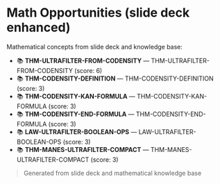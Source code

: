# Math Opportunities (slide deck enhanced)

Mathematical concepts from slide deck and knowledge base:

- 📚 **THM-ULTRAFILTER-FROM-CODENSITY** — THM-ULTRAFILTER-FROM-CODENSITY (score: 6)
- 📚 **THM-CODENSITY-DEFINITION** — THM-CODENSITY-DEFINITION (score: 3)
- 📚 **THM-CODENSITY-KAN-FORMULA** — THM-CODENSITY-KAN-FORMULA (score: 3)
- 📚 **THM-CODENSITY-END-FORMULA** — THM-CODENSITY-END-FORMULA (score: 3)
- 📚 **LAW-ULTRAFILTER-BOOLEAN-OPS** — LAW-ULTRAFILTER-BOOLEAN-OPS (score: 3)
- 📚 **THM-MANES-ULTRAFILTER-COMPACT** — THM-MANES-ULTRAFILTER-COMPACT (score: 3)

> Generated from slide deck and mathematical knowledge base